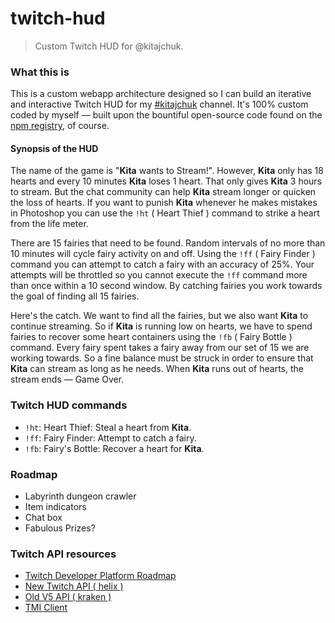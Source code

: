 twitch-hud
==========

> Custom Twitch HUD for @kitajchuk.



### What this is

This is a custom webapp architecture designed so I can build an iterative and interactive Twitch HUD for my [#kitajchuk](http://twitch.tv/kitajchuk) channel. It's 100% custom coded by myself — built upon the bountiful open-source code found on the [npm registry](https://www.npmjs.com), of course.

#### Synopsis of the HUD
The name of the game is "**Kita** wants to Stream!". However, **Kita** only has 18 hearts and every 10 minutes **Kita** loses 1 heart. That only gives **Kita** 3 hours to stream. But the chat community can help **Kita** stream longer or quicken the loss of hearts. If you want to punish **Kita** whenever he makes mistakes in Photoshop you can use the `!ht` ( Heart Thief ) command to strike a heart from the life meter.

There are 15 fairies that need to be found. Random intervals of no more than 10 minutes will cycle fairy activity on and off. Using the `!ff` ( Fairy Finder ) command you can attempt to catch a fairy with an accuracy of 25%. Your attempts will be throttled so you cannot execute the `!ff` command more than once within a 10 second window. By catching fairies you work towards the goal of finding all 15 fairies.

Here's the catch. We want to find all the fairies, but we also want **Kita** to continue streaming. So if **Kita** is running low on hearts, we have to spend fairies to recover some heart containers using the `!fb` ( Fairy Bottle ) command. Every fairy spent takes a fairy away from our set of 15 we are working towards. So a fine balance must be struck in order to ensure that **Kita** can stream as long as he needs. When **Kita** runs out of hearts, the stream ends — Game Over.



### Twitch HUD commands

* `!ht`: Heart Thief: Steal a heart from **Kita**.
* `!ff`: Fairy Finder: Attempt to catch a fairy.
* `!fb`: Fairy's Bottle: Recover a heart for **Kita**.



### Roadmap

* Labyrinth dungeon crawler
* Item indicators
* Chat box
* Fabulous Prizes?



### Twitch API resources

* [Twitch Developer Platform Roadmap](https://trello.com/b/xdoVhmKj/twitch-developer-platform-roadmap)
* [New Twitch API ( helix )](https://dev.twitch.tv/docs/api)
* [Old V5 API ( kraken )](https://dev.twitch.tv/docs/v5)
* [TMI Client](https://www.tmijs.org)

